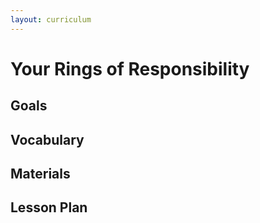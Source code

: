 ```yaml
---
layout: curriculum
---
```


# Your Rings of Responsibility

## Goals

## Vocabulary

## Materials

## Lesson Plan

